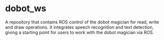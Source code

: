 # dobot_ws
A repository that contains ROS control of the dobot magician for read, write and draw operations. It integrates speech recognition and text detection, giving a starting point for users to work with the dobot magician via ROS.
